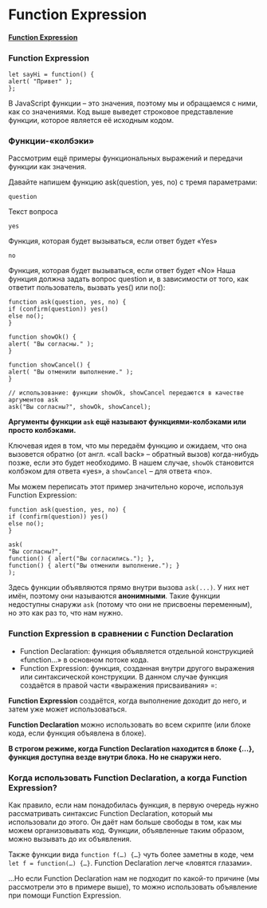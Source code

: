 # Function Expression

#### [Function Expression](https://learn.javascript.ru/function-expressions)

### Function Expression

    let sayHi = function() {
    alert( "Привет" );
    };

В JavaScript функции – это значения, поэтому мы и обращаемся с ними, как со значениями. Код выше выведет строковое
представление функции, которое является её исходным кодом.

### Функции-«колбэки»

Рассмотрим ещё примеры функциональных выражений и передачи функции как значения.

Давайте напишем функцию ask(question, yes, no) с тремя параметрами:

    question

Текст вопроса

    yes

Функция, которая будет вызываться, если ответ будет «Yes»

    no

Функция, которая будет вызываться, если ответ будет «No»
Наша функция должна задать вопрос question и, в зависимости от того, как ответит пользователь, вызвать yes() или no():

    function ask(question, yes, no) {
    if (confirm(question)) yes()
    else no();
    }
    
    function showOk() {
    alert( "Вы согласны." );
    }
    
    function showCancel() {
    alert( "Вы отменили выполнение." );
    }
    
    // использование: функции showOk, showCancel передаются в качестве аргументов ask
    ask("Вы согласны?", showOk, showCancel);

**Аргументы функции `ask` ещё называют функциями-колбэками или просто колбэками.**

Ключевая идея в том, что мы передаём функцию и ожидаем, что она вызовется обратно (от англ. «call back» – обратный
вызов) когда-нибудь позже, если это будет необходимо. В нашем случае, `showOk` становится колбэком для ответа «yes»,
а `showCancel` – для ответа «no».

Мы можем переписать этот пример значительно короче, используя Function Expression:

    function ask(question, yes, no) {
    if (confirm(question)) yes()
    else no();
    }
    
    ask(
    "Вы согласны?",
    function() { alert("Вы согласились."); },
    function() { alert("Вы отменили выполнение."); }
    );

Здесь функции объявляются прямо внутри вызова `ask(...)`. У них нет имён, поэтому они называются **анонимными**. Такие
функции недоступны снаружи `ask` (потому что они не присвоены переменным), но это как раз то, что нам нужно.

### Function Expression в сравнении с Function Declaration

- Function Declaration: функция объявляется отдельной конструкцией «function…» в основном потоке кода.
- Function Expression: функция, созданная внутри другого выражения или синтаксической конструкции. В данном случае
  функция создаётся в правой части «выражения присваивания» =:

**Function Expression** создаётся, когда выполнение доходит до него, и затем уже может использоваться.

**Function Declaration** можно использовать во всем скрипте (или блоке кода, если функция объявлена в блоке).

**В строгом режиме, когда Function Declaration находится в блоке {...}, функция доступна везде внутри блока. Но не
снаружи него.**

### Когда использовать Function Declaration, а когда Function Expression?

Как правило, если нам понадобилась функция, в первую очередь нужно рассматривать синтаксис Function Declaration, который
мы использовали до этого. Он даёт нам больше свободы в том, как мы можем организовывать код. Функции, объявленные таким
образом, можно вызывать до их объявления.

Также функции вида `function f(…) {…}` чуть более заметны в коде, чем `let f = function(…) {…}`. Function Declaration
легче «ловятся глазами».

…Но если Function Declaration нам не подходит по какой-то причине (мы рассмотрели это в примере выше), то можно
использовать объявление при помощи Function Expression.

